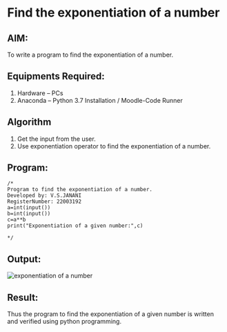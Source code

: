 # Find the exponentiation of a number

## AIM:
To write a program to find the exponentiation of a number.

## Equipments Required:
1. Hardware – PCs
2. Anaconda – Python 3.7 Installation / Moodle-Code Runner

## Algorithm
1. Get the input from the user.
2. Use exponentiation operator to find the exponentiation of a number.

## Program:
```
/*
Program to find the exponentiation of a number.
Developed by: V.S.JANANI
RegisterNumber: 22003192
a=int(input()) 
b=int(input()) 
c=a**b
print("Exponentiation of a given number:",c)

*/
```

## Output:
![exponentiation of a number](expo.png)


## Result:
Thus the program to find the exponentiation of a given number is written and verified using python programming.
